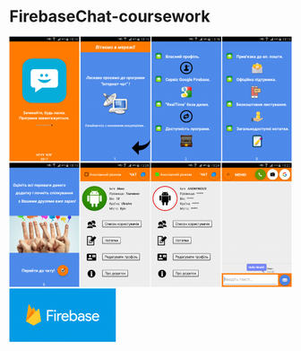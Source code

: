 # FirebaseChat-coursework
![alt text](https://github.com/Max-Tkachenko/FirebaseChat-coursework/blob/master/screenshots/screen1.png)
![alt text](https://github.com/Max-Tkachenko/FirebaseChat-coursework/blob/master/screenshots/screen2.png)
![alt text](https://github.com/Max-Tkachenko/FirebaseChat-coursework/blob/master/screenshots/firebase.png?style=centerme)
